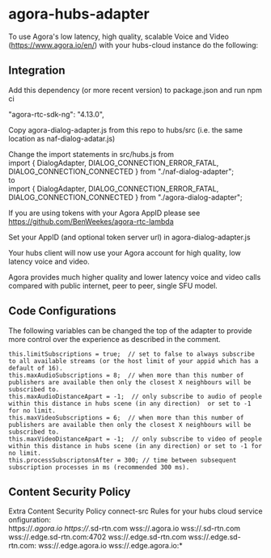 # agora-hubs-adapter   

To use Agora's low latency, high quality, scalable Voice and Video (https://www.agora.io/en/) with your hubs-cloud instance do the following:   


##  Integration           


Add this dependency (or more recent version) to package.json and run npm ci      

 "agora-rtc-sdk-ng": "4.13.0",     

Copy agora-dialog-adapter.js from this repo to hubs/src (i.e. the same location as naf-dialog-adatar.js)    

Change the import statements in src/hubs.js from    
import { DialogAdapter, DIALOG_CONNECTION_ERROR_FATAL, DIALOG_CONNECTION_CONNECTED } from "./naf-dialog-adapter";    
to    
import { DialogAdapter, DIALOG_CONNECTION_ERROR_FATAL, DIALOG_CONNECTION_CONNECTED } from "./agora-dialog-adapter";            

If you are using tokens with your Agora AppID please see     
https://github.com/BenWeekes/agora-rtc-lambda     

Set your AppID (and optional token server url) in agora-dialog-adapter.js       

Your hubs client will now use your Agora account for high quality, low latency voice and video.     

Agora provides much higher quality and lower latency voice and video calls compared with public internet, peer to peer, single SFU model.

## Code Configurations      
The following variables can be changed the top of the adapter to provide more control over the experience as described in the comment.     

    this.limitSubscriptions = true;  // set to false to always subscribe to all available streams (or the host limit of your appid which has a default of 16).    
    this.maxAudioSubscriptions = 8;  // when more than this number of publishers are available then only the closest X neighbours will be subscribed to.     
    this.maxAudioDistanceApart = -1;  // only subscribe to audio of people within this distance in hubs scene (in any direction)  or set to -1 for no limit.      
    this.maxVideoSubscriptions = 6;  // when more than this number of publishers are available then only the closest X neighbours will be subscribed to.     
    this.maxVideoDistanceApart = -1;  // only subscribe to video of people within this distance in hubs scene (in any direction) or set to -1 for no limit.      
    this.processSubscriptonsAfter = 300; // time between subsequent subscription processes in ms (recommended 300 ms).    



## Content Security Policy
Extra Content Security Policy connect-src Rules for your hubs cloud service onfiguration:     
  https://*.agora.io  https://*.sd-rtn.com wss://.agora.io  wss://.sd-rtn.com wss://.edge.sd-rtn.com:4702  wss://.edge.sd-rtn.com  wss://.edge.sd-rtn.com: wss://.edge.agora.io wss://.edge.agora.io:*

